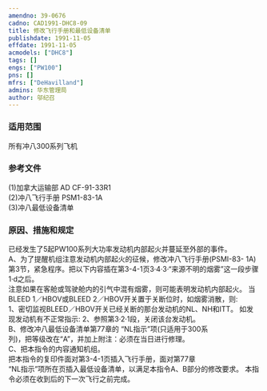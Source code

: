 ```yaml
---
amendno: 39-0676  
cadno: CAD1991-DHC8-09  
title: 修改飞行手册和最低设备清单  
publishdate: 1991-11-05  
effdate: 1991-11-05  
acmodels: ["DHC8"]  
tags: []  
engs: ["PW100"]  
pns: []  
mfrs: ["DeHavilland"]  
admins: 华东管理局  
author: 邬纪召  
---
```

  
### 适用范围  
所有冲八300系列飞机  
  
<!--more-->  
### 参考文件  
  (1)加拿大运输部 AD CF-91-33R1  
  (2)冲八飞行手册 PSM1-83-1A  
  (3)冲八最低设备清单  
  
### 原因、措施和规定  

  已经发生了5起PW100系列大功率发动机内部起火并蔓延至外部的事件。  
  A、为了提醒机组注意发动机内部起火的征候，修改冲八飞行手册(PSMI-83- 1A)第3节，紧急程序。把以下内容插在第3-4-1页3·4·3·“来源不明的烟雾”这一段步骤1·d之后。  
注意如果在客舱或驾驶舱内的引气中混有烟雾，则可能表明发动机内部起火。     当BLEED 1／HBOV或BLEED 2／HBOV开关置于关断位时，如烟雾消散，则:   
  1、密切监视BLEED／HBOV开关已经关断的那台发动机的NL、NH和ITT。 如发现发动机有不正常指示: 2、参照第3·2·1段，关闭该台发动机。  
   B、修改冲八最低设备清单第77章的 “NL指示”项(只适用于300系  
列)，把等级改在“A”，并加上附注：必须在当日进行修理。  
 C、把本指令的内容通知机组。    
 把本指令的复印件面对第3-4-1页插入飞行手册，面对第77章  
“NL指示”项所在页插入最低设备清单，以满足本指令A、B部分的修改要求。 本指令必须在收到后的下一次飞行之前完成。  
